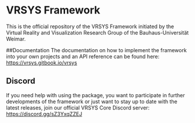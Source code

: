 # VRSYS Framework

This is the official repository of the VRSYS Framework initiated by the Virtual Reality and Visualization Research Group of the Bauhaus-Universität Weimar.

##Documentation
The documentation on how to implement the framework into your own projects and an API reference can be found here: https://vrsys.gitbook.io/vrsys

## Discord
If you need help with using the package, you want to participate in further developments of the framework or just want to stay up to date with the latest releases, join our official VRSYS Core Discord server: https://discord.gg/sZ3YxqZZEJ

